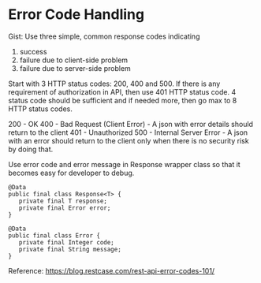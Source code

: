 # Error Code Handling

Gist:
Use three simple, common response codes indicating 
1. success
2. failure due to client-side problem
3. failure due to server-side problem

Start with 3 HTTP status codes: 200, 400 and 500. If there is any requirement of authorization in API, then use 401 HTTP status code. 4 status code should be sufficient and if needed more, then go max to 8 HTTP status codes.

200 - OK
400 - Bad Request (Client Error) - A json with error details should return to the client
401 - Unauthorized
500 - Internal Server Error - A json with an error should return to the client only when there is no security risk by doing that.

Use error code and error message in Response wrapper class so that it becomes easy for developer to debug.

```
@Data
public final class Response<T> {
   private final T response;
   private final Error error;
}

@Data
public final class Error {
   private final Integer code;
   private final String message;
}
```

Reference:  https://blog.restcase.com/rest-api-error-codes-101/

